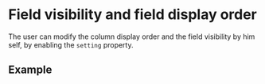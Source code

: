 # Field visibility and field display order

The user can modify the column display order and the field visibility by him self, by enabling the `setting` property.

## Example

<SettingsExample />

<SettingsExample />

<script setup>
  import SettingsExample from './SettingsExample.vue'
</script>
